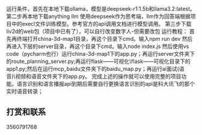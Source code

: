 运行条件，首先在本地下载ollama，模型是deepseek-r1:1.5b和llama3.2:latest。
第二步再本地下载anything llm 使用deepseek作为思考端，llm作为回答端根据项目中的execl文件训练模型。参考官方的api调用文档进行模型调用。
第三步下载liv2d的web包（项目中已有了），可以自行改变数字人-但需要改包
运行教程：
首先再终端打开china-3d-map1目录，再这个目录下cmd。输入npm run dev
然后再进入下层的server目录，再这个目录下cmd。输入node index.js
然后使用vs code（pycharm也行）运行china-3d-map1下的app.py；再运行server文件夹下的route_planning_server.py;再运行flask——可视化\flask——可视化目录下的app1.py;然后在运行mcp_baidu文件夹下的baidu_map.py；再运行ai面试(语音)\视频和语音文件夹下的app.py。
完成上述的操作就可以使用完整的项目功能。语言识别和语言播报api到期后需要自行更换语言识别的api是科大讯飞的那个实时语音转录；
## 打赏和联系
3560791768
